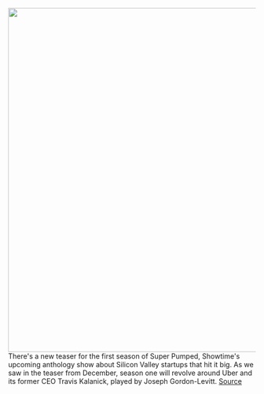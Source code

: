 <img src='https://cdn.vox-cdn.com/thumbor/IaMNWaFPU5MXXaK00OtuA7d7KDE=/281x0:2418x1154/1200x800/filters:focal(1033x174:1493x634)/cdn.vox-cdn.com/uploads/chorus_image/image/70372720/Screen_Shot_2022_01_10_at_17.09.58.0.png' width='700px' /><br/>
There's a new teaser for the first season of Super Pumped, Showtime's upcoming anthology show about Silicon Valley startups that hit it big. As we saw in the teaser from December, season one will revolve around Uber and its former CEO Travis Kalanick, played by Joseph Gordon-Levitt.
<a href='https://www.theverge.com/2022/1/10/22877447/super-pumped-season-one-teaser-trailer-uber-travis-kalanick-showtime'> Source <a/>